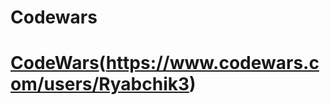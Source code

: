 # Codewars
# [CodeWars](https://www.codewars.com/users/Ryabchik3/badges/large)(https://www.codewars.com/users/Ryabchik3)
